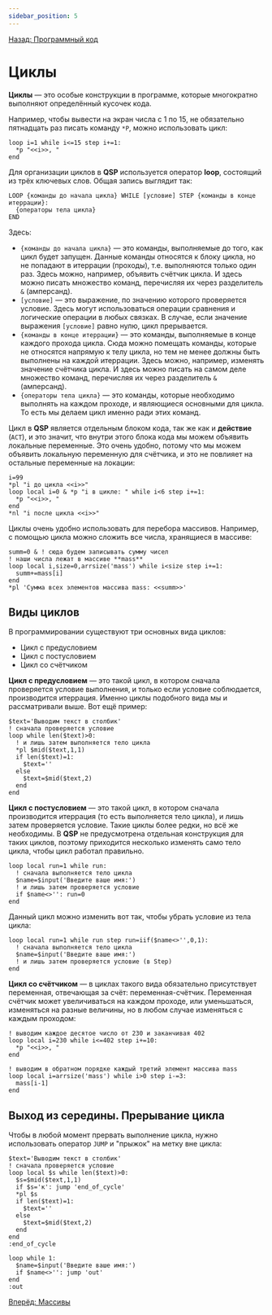 ```yaml
---
sidebar_position: 5
---
```

[Назад: Программный код](..\coding.md)

# Циклы

**Циклы** — это особые конструкции в программе, которые многократно выполняют определённый кусочек кода.

Например, чтобы вывести на экран числа с 1 по 15, не обязательно пятнадцать раз писать команду `*P`, можно использовать цикл:

``` qsp
loop i=1 while i<=15 step i+=1:
  *p "<<i>>, "
end
```

Для организации циклов в **QSP** используется оператор **loop**, состоящий из трёх ключевых слов. Общая запись выглядит так:

``` qsp
LOOP {команды до начала цикла} WHILE [условие] STEP {команды в конце итеррации}:
  {операторы тела цикла}
END
```

Здесь:

* `{команды до начала цикла}` — это команды, выполняемые до того, как цикл будет запущен. Данные команды относятся к блоку цикла, но не попадают в итеррации (проходы), т.е. выполняются только один раз. Здесь можно, например, объявить счётчик цикла. И здесь можно писать множество команд, перечисляя их через разделитель `&` (амперсанд).
* `[условие]` — это выражение, по значению которого проверяется условие. Здесь могут использоваться операции сравнения и логические операции в любых связках. В случае, если значение выражения `[условие]` равно нулю, цикл прерывается.
* `{команды в конце итеррации}` — это команды, выполняемые в конце каждого прохода цикла. Сюда можно помещать команды, которые не относятся напрямую к телу цикла, но тем не менее должны быть выполнены на каждой итеррации. Здесь можно, например, изменять значение счётчика цикла. И здесь можно писать на самом деле множество команд, перечисляя их через разделитель `&` (амперсанд).
* `{операторы тела цикла}` — это команды, которые необходимо выполнять на каждом проходе, и являющиеся основными для цикла. То есть мы делаем цикл именно ради этих команд.

Цикл в **QSP** является отдельным блоком кода, так же как и **действие** (`ACT`), и это значит, что внутри этого блока кода мы можем объявить локальные переменные. Это очень удобно, потому что мы можем объявить локальную переменную для счётчика, и это не повлияет на остальные переменные на локации:

``` qsp
i=99
*pl "i до цикла <<i>>"
loop local i=0 & *p "i в цикле: " while i<6 step i+=1:
  *p "<<i>>, "
end
*nl "i после цикла <<i>>"
```

Циклы очень удобно использовать для перебора массивов. Например, с помощью цикла можно сложить все числа, хранящиеся в массиве:

``` qsp
summ=0 & ! сюда будем записывать сумму чисел
! наши числа лежат в массиве **mass**
loop local i,size=0,arrsize('mass') while i<size step i+=1:
  summ+=mass[i]
end
*pl 'Сумма всех элементов массива mass: <<summ>>'
```

## Виды циклов

В программировании существуют три основных вида циклов:

* Цикл с предусловием
* Цикл с постусловием
* Цикл со счётчиком

**Цикл с предусловием** — это такой цикл, в котором сначала проверяется условие выполнения, и только если условие соблюдается, производится итеррация. Именно циклы подобного вида мы и рассматривали выше. Вот ещё пример:

``` qsp
$text='Выводим текст в столбик'
! сначала проверяется условие
loop while len($text)>0:
  ! и лишь затем выполняется тело цикла
  *pl $mid($text,1,1)
  if len($text)=1:
    $text=''
  else
    $text=$mid($text,2)
  end
end
```

**Цикл с постусловием** — это такой цикл, в котором сначала производится итеррация (то есть выполняется тело цикла), и лишь затем проверяется условие. Такие циклы более редки, но всё же необходимы. В **QSP** не предусмотрена отдельная конструкция для таких циклов, поэтому приходится несколько изменять само тело цикла, чтобы цикл работал правильно.

``` qsp
loop local run=1 while run:
  ! сначала выполняется тело цикла
  $name=$input('Введите ваше имя:')
  ! и лишь затем проверяется условие
  if $name<>'': run=0
end
```

Данный цикл можно изменить вот так, чтобы убрать условие из тела цикла:

``` qsp
loop local run=1 while run step run=iif($name<>'',0,1):
  ! сначала выполняется тело цикла
  $name=$input('Введите ваше имя:')
  ! и лишь затем проверяется условие (в Step)
end
```

**Цикл со счётчиком** — в циклах такого вида обязательно присутствует переменная, отвечающая за счёт: переменная-счётчик. Переменная счётчик может увеличиваться на каждом проходе, или уменьшаться, изменяться на разные величины, но в любом случае изменяться с каждым проходом:

``` qsp
! выводим каждое десятое число от 230 и заканчивая 402
loop local i=230 while i<=402 step i+=10:
  *p "<<i>>, "
end

! выводим в обратном порядке каждый третий элемент массива mass
loop local i=arrsize('mass') while i>0 step i-=3:
  mass[i-1]
end
```

## Выход из середины. Прерывание цикла

Чтобы в любой момент прервать выполнение цикла, нужно использовать оператор `JUMP` и "прыжок" на метку вне цикла:

``` qsp
$text='Выводим текст в столбик'
! сначала проверяется условие
loop local $s while len($text)>0:
  $s=$mid($text,1,1)
  if $s='к': jump 'end_of_cycle'
  *pl $s
  if len($text)=1:
    $text=''
  else
    $text=$mid($text,2)
  end  
end
:end_of_cycle
```

``` qsp
loop while 1:
  $name=$input('Введите ваше имя:')
  if $name<>'': jump 'out'
end
:out
```

[Вперёд: Массивы](..\arrays.md)
